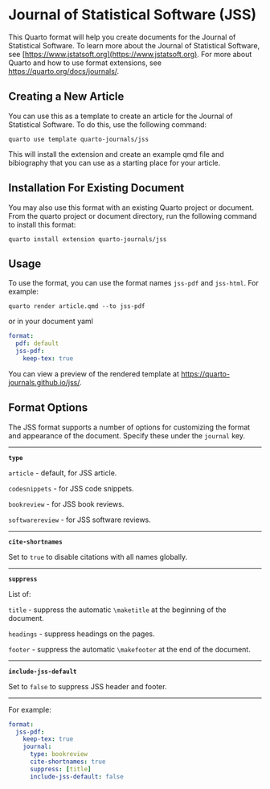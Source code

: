 # Journal of Statistical Software (JSS)

This Quarto format will help you create documents for the Journal of Statistical Software. To learn more about the Journal of Statistical Software, see [https://www.jstatsoft.org](https://www.jstatsoft.org). For more about Quarto and how to use format extensions, see <https://quarto.org/docs/journals/>.

## Creating a New Article

You can use this as a template to create an article for the Journal of Statistical Software. To do this, use the following command:

```quarto use template quarto-journals/jss```

This will install the extension and create an example qmd file and bibiography that you can use as a starting place for your article.


## Installation For Existing Document

You may also use this format with an existing Quarto project or document. From the quarto project or document directory, run the following command to install this format:

```quarto install extension quarto-journals/jss```

## Usage 

To use the format, you can use the format names `jss-pdf` and `jss-html`. For example:

```quarto render article.qmd --to jss-pdf```

or in your document yaml

```yaml
format:
  pdf: default
  jss-pdf:
    keep-tex: true    
```

You can view a preview of the rendered template at <https://quarto-journals.github.io/jss/>. 

## Format Options

The JSS format supports a number of options for customizing the format and appearance of the document. Specify these under the `journal` key.

---

**`type`**

`article` - default, for JSS article.

`codesnippets` - for JSS code snippets.

`bookreview` - for JSS book reviews.

`softwarereview` - for JSS software reviews.

---

**`cite-shortnames`**

Set to `true` to disable citations with all names globally.

---

**`suppress`**

List of:

`title` - suppress the automatic `\maketitle` at the beginning of the document.

`headings` - suppress headings on the pages.

`footer` - suppress the automatic `\makefooter` at the end of the document.

---

**`include-jss-default`**

Set to `false` to suppress JSS header and footer.

---

For example:

```yaml
format:
  jss-pdf:
    keep-tex: true
    journal:
      type: bookreview
      cite-shortnames: true
      suppress: [title]
      include-jss-default: false
```
